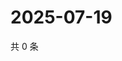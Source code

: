 # 2025-07-19

共 0 条

<!-- BEGIN ZHIHUQUESTIONS -->
<!-- 最后更新时间 Sat Jul 19 2025 23:11:15 GMT+0800 (China Standard Time) -->

<!-- END ZHIHUQUESTIONS -->
